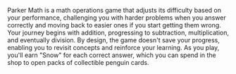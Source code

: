 Parker Math is a math operations game that adjusts its difficulty based on your performance, challenging you with harder problems when you answer correctly and moving back to easier ones if you start getting them wrong. Your journey begins with addition, progressing to subtraction, multiplication, and eventually division. By design, the game doesn't save your progress, enabling you to revisit concepts and reinforce your learning. As you play, you'll earn "Snow" for each correct answer, which you can spend in the shop to open packs of collectible penguin cards.
